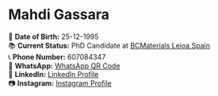 # Mahdi Gassara <br /> 
📅 **Date of Birth:** 25-12-1995 <br /> 
📚 **Current Status:** PhD Candidate at [BCMaterials Leioa Spain](https://www.bcmaterials.net/en/about-us) <br /> 
📞 **Phone Number:** 607084347 <br /> 
📱 **WhatsApp:** [WhatsApp QR Code](https://wa.me/qr/KNNYAJVOQURGO1) <br /> 
🔗 **LinkedIn:** [LinkedIn Profile](https://www.linkedin.com/in/mahdi-gassara-51a04014a/) <br /> 
📷 **Instagram:** [Instagram Profile](https://www.instagram.com/mahdi_gassara/) <br /> 
